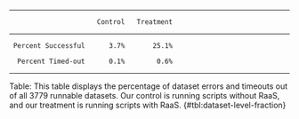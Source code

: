 
---------------------------------------------
                          Control   Treatment                                               
  --------------------- --------- -----------
     Percent Successful      3.7%       25.1%  
     
      Percent Timed-out      0.1%        0.6%
   
---------------------------------------------

Table: This table displays the percentage of dataset errors and timeouts out of all 3779 runnable datasets. Our control is running scripts without RaaS, and our treatment is running scripts with RaaS. {#tbl:dataset-level-fraction}
